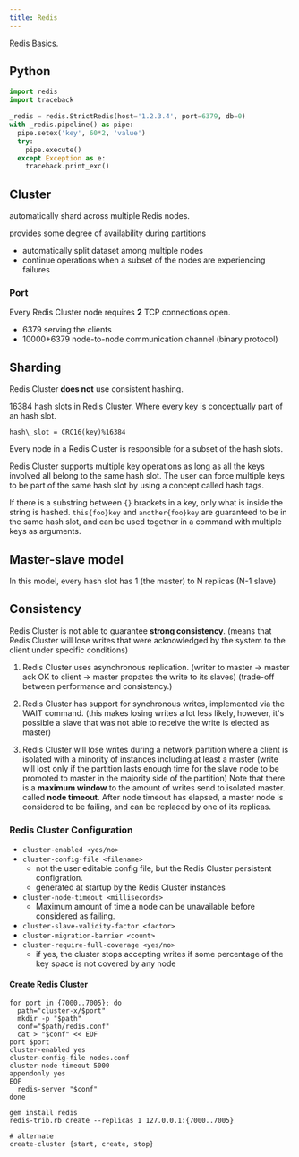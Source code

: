```yaml
---
title: Redis
---
```


Redis Basics.

<!--more-->

## Python

```python
import redis
import traceback

_redis = redis.StrictRedis(host='1.2.3.4', port=6379, db=0)
with _redis.pipeline() as pipe:
  pipe.setex('key', 60*2, 'value')
  try:
    pipe.execute()
  except Exception as e:
    traceback.print_exc()
```

## Cluster

automatically shard across multiple Redis nodes.

provides some degree of availability during partitions

* automatically split dataset among multiple nodes
* continue operations when a subset of the nodes are experiencing failures


### Port

Every Redis Cluster node requires **2** TCP connections open.

* 6379 serving the clients
* 10000+6379 node-to-node communication channel (binary protocol)

## Sharding

Redis Cluster **does not** use consistent hashing.

16384 hash slots in Redis Cluster. Where every key is conceptually part of an hash slot.

```
hash\_slot = CRC16(key)%16384
```

Every node in a Redis Cluster is responsible for a subset of the hash slots.

>
Redis Cluster supports multiple key operations as long as all the keys involved all belong to the same hash slot.
The user can force multiple keys to be part of the same hash slot by using a concept called hash tags.

>
If there is a substring between `{}` brackets in a key, only what is inside the string is hashed.
`this{foo}key` and `another{foo}key` are guaranteed to be in the same hash slot, and can be used together in a command with multiple keys as arguments.

## Master-slave model

In this model, every hash slot has 1 (the master) to N replicas (N-1 slave)

## Consistency

Redis Cluster is not able to guarantee **strong consistency**.
(means that Redis Cluster will lose writes that were acknowledged by the system to the client under specific conditions)

1. Redis Cluster uses asynchronous replication. (writer to master -> master ack OK to client -> master propates the write to its slaves)
(trade-off between performance and consistency.)

2. Redis Cluster has support for synchronous writes, implemented via the WAIT command.
(this makes losing writes a lot less likely, however, it's possible a slave that was not able to receive the write is elected as master)

3. Redis Cluster will lose writes during a network partition where a client is isolated with a minority of instances including at least a master
(write will lost only if the partition lasts enough time for the slave node to be promoted to master in the majority side of the partition)
Note that there is a **maximum window** to the amount of writes send to isolated master.
called **node timeout**. After node timeout has elapsed, a master node is considered to be failing, and can be replaced by one of its replicas.

### Redis Cluster Configuration

* `cluster-enabled <yes/no>`
* `cluster-config-file <filename>`
	* not the user editable config file, but the Redis Cluster persistent configration.
	* generated at startup by the Redis Cluster instances
* `cluster-node-timeout <milliseconds>`
	* Maximum amount of time a node can be unavailable before considered as failing.
* `cluster-slave-validity-factor <factor>`
* `cluster-migration-barrier <count>`
* `cluster-require-full-coverage <yes/no>`
	* if yes, the cluster stops accepting writes if some percentage of the key space is not covered by any node

#### Create Redis Cluster

```shell
for port in {7000..7005}; do
  path="cluster-x/$port"
  mkdir -p "$path"
  conf="$path/redis.conf"
  cat > "$conf" << EOF
port $port
cluster-enabled yes
cluster-config-file nodes.conf
cluster-node-timeout 5000
appendonly yes
EOF
  redis-server "$conf"
done

gem install redis
redis-trib.rb create --replicas 1 127.0.0.1:{7000..7005}

# alternate
create-cluster {start, create, stop}
```
